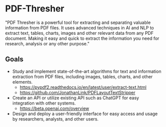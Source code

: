 # PDF-Thresher

"PDF Thresher is a powerful tool for extracting and separating valuable information from PDF files. It uses advanced techniques in AI and NLP to extract text, tables, charts, images and other relevant data from any PDF document. Making it easy and quick to extract the information you need for research, analysis or any other purpose."

## Goals

- Study and implement state-of-the-art algorithms for text and information extraction from PDF files, including images, tables, charts, and other elements.
  - https://pypdf2.readthedocs.io/en/latest/user/extract-text.html
  - https://github.com/JonathanLink/PDFLayoutTextStripper
- Create an API or utilize existing API such as ChatGPT for easy integration with other systems.
  - https://beta.openai.com/overview
- Design and deploy a user-friendly interface for easy access and usage by researchers, analysts, and other users.
